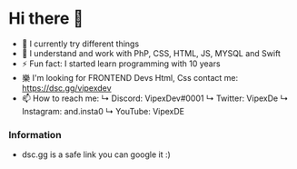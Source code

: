 # Hi there 👋

- 🔭 I currently try different things
- 🌱 I understand and work with PhP, CSS, HTML, JS, MYSQL and Swift
- ⚡ Fun fact: I started learn programming with 10 years
- 樂 I'm looking for FRONTEND Devs Html, Css contact me: https://dsc.gg/vipexdev
- 📫 How to reach me:
↳ Discord: VipexDev#0001
↳ Twitter: VipexDe
↳ Instagram: and.insta0
↳ YouTube: VipexDE


### Information

- dsc.gg is a safe link you can google it :)

<!--
**VipexDev/VipexDev** is a ✨ _special_ ✨ repository because its `README.md` (this file) appears on your GitHub profile.

Here are some ideas to get you started:

- 🔭 I’m currently working on ...
- 🌱 I’m currently learning ...
- 👯 I’m looking to collaborate on ...
- 🤔 I’m looking for help with ...
- 💬 Ask me about ...
- 📫 How to reach me: ...
- 😄 Pronouns: ...
- ⚡ Fun fact: ...
-->

